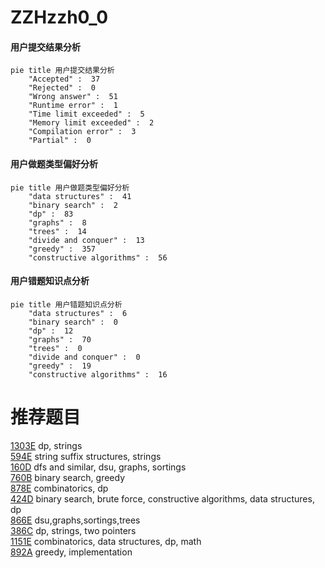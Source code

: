 # ZZHzzh0_0

<!-- tabs:start -->



#### **用户提交结果分析**

```mermaid
pie title 用户提交结果分析
    "Accepted" :  37
    "Rejected" :  0
    "Wrong answer" :  51
    "Runtime error" :  1
    "Time limit exceeded" :  5
    "Memory limit exceeded" :  2
    "Compilation error" :  3
    "Partial" :  0
```

#### **用户做题类型偏好分析**

```mermaid
pie title 用户做题类型偏好分析
    "data structures" :  41
    "binary search" :  2
    "dp" :  83
    "graphs" :  8
    "trees" :  14
    "divide and conquer" :  13
    "greedy" :  357
    "constructive algorithms" :  56
```
#### **用户错题知识点分析**

```mermaid
pie title 用户错题知识点分析
    "data structures" :  6
    "binary search" :  0
    "dp" :  12
    "graphs" :  70
    "trees" :  0
    "divide and conquer" :  0
    "greedy" :  19
    "constructive algorithms" :  16
```



<!-- tabs:end -->
# 推荐题目
[1303E](https://codeforces.com/contest/1303/problem/E)		dp,
                        strings		  
[594E](https://codeforces.com/contest/594/problem/E)		string suffix structures,
                        strings		  
[160D](https://codeforces.com/contest/160/problem/D)		dfs and similar,
                        dsu,
                        graphs,
                        sortings		  
[760B](https://codeforces.com/contest/760/problem/B)		binary search,
                        greedy		  
[878E](https://codeforces.com/contest/878/problem/E)		combinatorics,
                        dp		  
[424D](https://codeforces.com/contest/424/problem/D)		binary search,
                        brute force,
                        constructive algorithms,
                        data structures,
                        dp		  
[866E](https://codeforces.com/contest/866/problem/E)		dsu,graphs,sortings,trees		  
[386C](https://codeforces.com/contest/386/problem/C)		dp,
                        strings,
                        two pointers		  
[1151E](https://codeforces.com/contest/1151/problem/E)		combinatorics,
                        data structures,
                        dp,
                        math		  
[892A](https://codeforces.com/contest/892/problem/A)		greedy,
                        implementation		  
